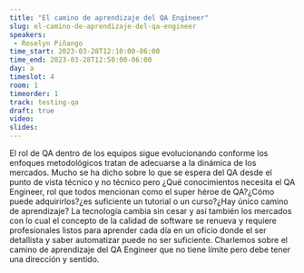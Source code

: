 ```yaml
---
title: "El camino de aprendizaje del QA Engineer"
slug: el-camino-de-aprendizaje-del-qa-engineer
speakers:
 - Roselyn Piñango
time_start: 2023-03-28T12:10:00-06:00
time_end: 2023-03-28T12:50:00-06:00
day: a
timeslot: 4
room: 1
timeorder: 1
track: testing-qa
draft: true
video: 
slides: 
---
```


El rol de QA dentro de los equipos sigue evolucionando conforme los enfoques metodológicos tratan de adecuarse a la dinámica de los mercados. Mucho se ha dicho sobre lo que se espera del QA desde el punto de vista técnico y no técnico pero ¿Qué conocimientos necesita el QA Engineer, rol que todos mencionan como el super héroe de QA?¿Cómo puede adquirirlos?¿es suficiente un tutorial o un curso?¿Hay único camino de aprendizaje?
La tecnología cambia sin cesar y así también los mercados con lo cual el concepto de la calidad de software se renueva y requiere profesionales listos para aprender cada día en un oficio donde el ser detallista y saber automatizar puede no ser suficiente. Charlemos sobre el camino de aprendizaje del QA Engineer que no tiene límite pero debe tener una dirección y sentido.